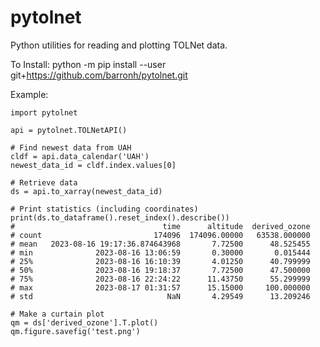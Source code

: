 # pytolnet

Python utilities for reading and plotting TOLNet data.

To Install:
    python -m pip install --user git+https://github.com/barronh/pytolnet.git

Example:

    import pytolnet

    api = pytolnet.TOLNetAPI()

    # Find newest data from UAH
    cldf = api.data_calendar('UAH')
    newest_data_id = cldf.index.values[0]

    # Retrieve data
    ds = api.to_xarray(newest_data_id)

    # Print statistics (including coordinates)
    print(ds.to_dataframe().reset_index().describe())
    #                                 time      altitude  derived_ozone
    # count                         174096  174096.00000   63538.000000
    # mean   2023-08-16 19:17:36.874643968       7.72500      48.525455
    # min              2023-08-16 13:06:59       0.30000       0.015444
    # 25%              2023-08-16 16:10:39       4.01250      40.799999
    # 50%              2023-08-16 19:18:37       7.72500      47.500000
    # 75%              2023-08-16 22:24:22      11.43750      55.299999
    # max              2023-08-17 01:31:57      15.15000     100.000000
    # std                              NaN       4.29549      13.209246
    
    # Make a curtain plot
    qm = ds['derived_ozone'].T.plot()
    qm.figure.savefig('test.png')
